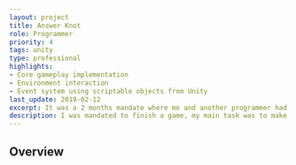 ```yaml
---
layout: project
title: Answer Knot
role: Programmer
priority: 4
tags: unity
type: professional
highlights: 
- Core gameplay implementation
- Environment interaction
- Event system using scriptable objects from Unity
last_update: 2019-02-12
excerpt: It was a 2 months mandate where me and another programmer had to finish a game.
description: I was mandated to finish a game, my main task was to make sure the game can be finish by implementing a series of small objectifs that the player has to do. It was some sort of challenge because a previous programmer had allready been working on the project but finally drop out a few months before the deadline.
---
```


## Overview

